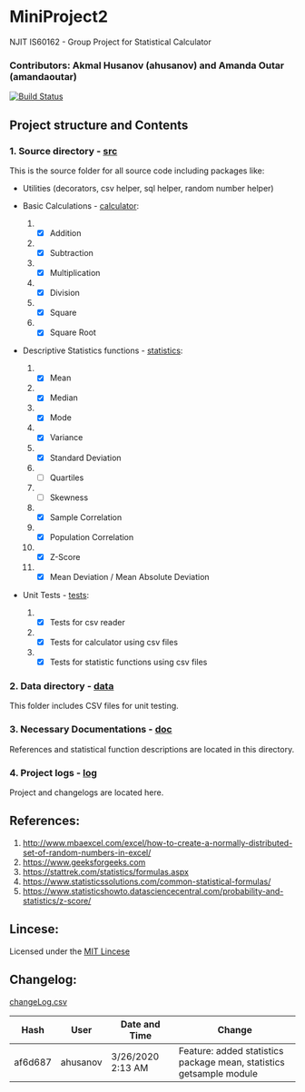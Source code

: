 # MiniProject2

  NJIT IS60162 - Group Project for Statistical Calculator

### Contributors: Akmal Husanov (ahusanov) and Amanda Outar (amandaoutar)

[![Build Status](https://travis-ci.org/IS-601862/MiniProject2.svg?branch=master)](https://travis-ci.org/IS-601862/MiniProject2)


## Project structure and Contents

### 1. Source directory - [src](./src/)

  This is the source folder for all source code including packages like:
  
  - Utilities (decorators, csv helper, sql helper, random number helper)
  
  - Basic Calculations - [calculator](./src/calculator/):
    1.  - [x] Addition
    2.  - [x] Subtraction
    3.  - [x] Multiplication
    4.  - [x] Division
    5.  - [x] Square
    6.  - [x] Square Root
    
  - Descriptive Statistics functions - [statistics](./src/statistics/):
      1. - [x] Mean
      2. - [x] Median
      3. - [x] Mode
      4. - [x] Variance
      5. - [x] Standard Deviation
      6. - [ ] Quartiles
      7. - [ ] Skewness
      8. - [x] Sample Correlation
      9. - [x] Population Correlation
      10. - [x] Z-Score
      11. - [x] Mean Deviation / Mean Absolute Deviation
      
  - Unit Tests - [tests](./src/tests/):
      1. - [x] Tests for csv reader
      2. - [x] Tests for calculator using csv files
      3. - [x] Tests for statistic functions using csv files 
 
### 2. Data directory - [data](./data/)
  
   This folder includes CSV files for unit testing.
   
### 3. Necessary Documentations - [doc](./doc/)
  
   References and statistical function descriptions are located in this directory.

### 4. Project logs - [log](./log/)
  
  Project and changelogs are located here.

## References:
1. http://www.mbaexcel.com/excel/how-to-create-a-normally-distributed-set-of-random-numbers-in-excel/
2. https://www.geeksforgeeks.com
3. https://stattrek.com/statistics/formulas.aspx
4. https://www.statisticssolutions.com/common-statistical-formulas/
5. https://www.statisticshowto.datasciencecentral.com/probability-and-statistics/z-score/

## Lincese:
Licensed under the [MIT Lincese](LICENSE)

## Changelog:
[changeLog.csv](./log/changelog.csv)

|Hash    |User          |Date and Time                  |Change                                                                                                                            |
|--------|--------------|-------------------------------|----------------------------------------------------------------------------------------------------------------------------------|
|af6d687 |ahusanov         |3/26/2020 2:13 AM|Feature: added statistics package mean, statistics getsample module     
